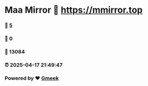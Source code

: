 # Maa Mirror :link: https://mmirror.top 
### :page_facing_up: [5](https://mmirror.top/tag.html) 
### :speech_balloon: 0 
### :hibiscus: 13084 
### :alarm_clock: 2025-04-17 21:49:47 
### Powered by :heart: [Gmeek](https://github.com/Meekdai/Gmeek)
